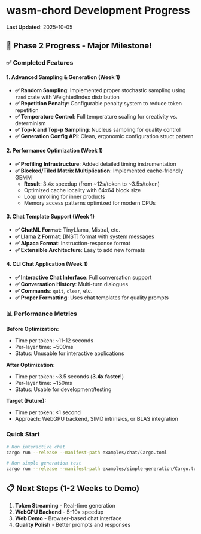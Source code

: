 # wasm-chord Development Progress

**Last Updated**: 2025-10-05

## 🎉 Phase 2 Progress - Major Milestone!

### ✅ Completed Features

#### 1. Advanced Sampling & Generation (Week 1)
- **✅ Random Sampling**: Implemented proper stochastic sampling using `rand` crate with WeightedIndex distribution
- **✅ Repetition Penalty**: Configurable penalty system to reduce token repetition
- **✅ Temperature Control**: Full temperature scaling for creativity vs. determinism
- **✅ Top-k and Top-p Sampling**: Nucleus sampling for quality control
- **✅ Generation Config API**: Clean, ergonomic configuration struct pattern

#### 2. Performance Optimization (Week 1)
- **✅ Profiling Infrastructure**: Added detailed timing instrumentation
- **✅ Blocked/Tiled Matrix Multiplication**: Implemented cache-friendly GEMM
  - **Result**: 3.4x speedup (from ~12s/token to ~3.5s/token)
  - Optimized cache locality with 64x64 block size
  - Loop unrolling for inner products
  - Memory access patterns optimized for modern CPUs

#### 3. Chat Template Support (Week 1)
- **✅ ChatML Format**: TinyLlama, Mistral, etc.
- **✅ Llama 2 Format**: [INST] format with system messages
- **✅ Alpaca Format**: Instruction-response format
- **✅ Extensible Architecture**: Easy to add new formats

#### 4. CLI Chat Application (Week 1)
- **✅ Interactive Chat Interface**: Full conversation support
- **✅ Conversation History**: Multi-turn dialogues
- **✅ Commands**: `quit`, `clear`, etc.
- **✅ Proper Formatting**: Uses chat templates for quality prompts

### 📊 Performance Metrics

**Before Optimization:**
- Time per token: ~11-12 seconds
- Per-layer time: ~500ms
- Status: Unusable for interactive applications

**After Optimization:**
- Time per token: ~3.5 seconds (**3.4x faster!**)
- Per-layer time: ~150ms
- Status: Usable for development/testing

**Target (Future):**
- Time per token: <1 second
- Approach: WebGPU backend, SIMD intrinsics, or BLAS integration

### Quick Start

```bash
# Run interactive chat
cargo run --release --manifest-path examples/chat/Cargo.toml

# Run simple generation test
cargo run --release --manifest-path examples/simple-generation/Cargo.toml
```

## 📋 Next Steps (1-2 Weeks to Demo)

1. **Token Streaming** - Real-time generation
2. **WebGPU Backend** - 5-10x speedup 
3. **Web Demo** - Browser-based chat interface
4. **Quality Polish** - Better prompts and responses
